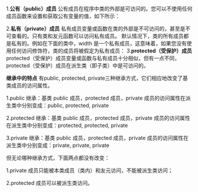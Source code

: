 1.**公有（public）成员**
公有成员在程序中类的外部是可访问的。您可以不使用任何成员函数来设置和获取公有变量的值，如下所示：

2.**私有（private）成员**
私有成员变量或函数在类的外部是不可访问的，甚至是不可查看的。只有类和友元函数可以访问私有成员。
默认情况下，类的所有成员都是私有的。例如在下面的类中，width 是一个私有成员，这意味着，如果您没有使用任何访问修饰符，类的成员将被假定为私有成员：
3.**protected（受保护）成员**
protected（受保护）成员变量或函数与私有成员十分相似，但有一点不同，protected（受保护）成员在派生类（即子类）中是可访问的。

**继承中的特点**
有public, protected, private三种继承方式，它们相应地改变了基类成员的访问属性。

1.public 继承：基类 public 成员，protected 成员，private 成员的访问属性在派生类中分别变成：public, protected, private

2.protected 继承：基类 public 成员，protected 成员，private 成员的访问属性在派生类中分别变成：protected, protected, private

3.private 继承：基类 public 成员，protected 成员，private 成员的访问属性在派生类中分别变成：private, private, private

但无论哪种继承方式，下面两点都没有改变：

1.private 成员只能被本类成员（类内）和友元访问，不能被派生类访问；

2.protected 成员可以被派生类访问。
